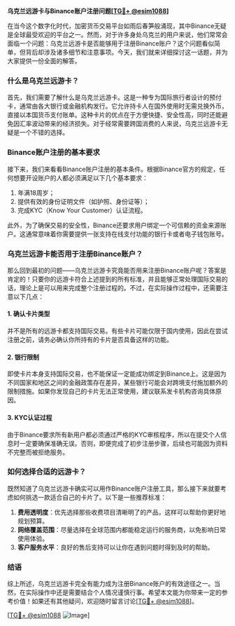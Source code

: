 **乌克兰远游卡与Binance账户注册问题[[TG💪+ @esim1088](https://t.me/s/esim1088)]**

在当今这个数字化时代，加密货币交易平台如雨后春笋般涌现，其中Binance无疑是全球最受欢迎的平台之一。然而，对于许多身处乌克兰的用户来说，他们常常会面临一个问题：乌克兰远游卡是否能够用于注册Binance账户？这个问题看似简单，但背后却涉及诸多细节和注意事项。今天，我们就来详细探讨这一话题，并为大家提供一份全面的解答。

### 什么是乌克兰远游卡？

首先，我们需要了解什么是乌克兰远游卡。这是一种专为国际旅行者设计的预付卡，通常由各大银行或金融机构发行。它允许持卡人在国外使用时无需兑换外币，直接以本国货币支付账单。这种卡片的优点在于方便快捷、安全性高，同时还能避免因汇率波动带来的经济损失。对于经常需要跨国消费的人来说，乌克兰远游卡无疑是一个不错的选择。

### Binance账户注册的基本要求

接下来，我们来看看Binance账户注册的基本条件。根据Binance官方的规定，任何想要开设账户的人都必须满足以下几个基本要求：

1. 年满18周岁；
2. 提供有效的身份证明文件（如护照、身份证等）；
3. 完成KYC（Know Your Customer）认证流程。

此外，为了确保交易的安全性，Binance还要求用户绑定一个可信赖的资金来源账户。这通常意味着你需要提供一张支持在线支付功能的银行卡或者电子钱包账号。

### 乌克兰远游卡能否用于注册Binance账户？

那么回到最初的问题——乌克兰远游卡究竟能否用来注册Binance账户呢？答案是肯定的！只要你的远游卡符合上述提到的所有标准，并且能够正常处理国际交易的话，理论上是可以用来完成整个注册过程的。不过，在实际操作过程中，还需要注意以下几点：

#### 1. 确认卡片类型
并不是所有的远游卡都支持国际交易。有些卡片可能仅限于国内使用，因此在尝试注册之前，请务必确认你所持有的卡片是否具备这样的功能。

#### 2. 银行限制
即使卡片本身支持国际交易，也不能保证一定能成功绑定到Binance上。这是因为不同国家和地区之间的金融政策存在差异，某些银行可能会对跨境支付施加额外的限制措施。如果你发现自己的卡片无法正常使用，建议联系发卡机构咨询具体原因。

#### 3. KYC认证过程
由于Binance要求所有新用户都必须通过严格的KYC审核程序，所以在提交个人信息时一定要确保准确无误。否则，即便完成了初步注册步骤，后续也可能因为资料不完整而被拒绝服务。

### 如何选择合适的远游卡？

既然知道了乌克兰远游卡确实可以用作Binance账户注册工具，那么接下来就要考虑如何挑选一款适合自己的卡片了。以下是一些推荐标准：

1. **费用透明度**：优先选择那些收费项目清晰明了的产品，这样可以帮助你更好地规划预算。
2. **网络覆盖范围**：尽量选择在全球范围内都能稳定运行的服务商，以免影响日常使用体验。
3. **客户服务水平**：良好的售后支持可以让你在遇到问题时得到及时的帮助。

### 结语

综上所述，乌克兰远游卡完全有能力成为注册Binance账户的有效途径之一。当然，在实际操作中还是需要结合个人情况谨慎行事。希望本文能为你带来一定的参考价值！如果还有其他疑问，欢迎随时留言讨论[[TG💪+ @esim1088](https://t.me/s/esim1088)]。

[[TG💪+ @esim1088](https://t.me/s/esim1088) ![Image](https://i.postimg.cc/4NQfJmqS/Snipaste-2025-05-13-00-14-12.png)]